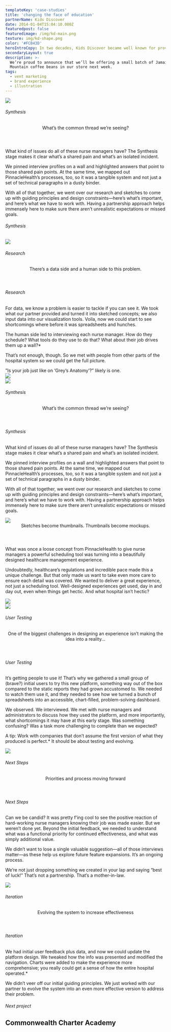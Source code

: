 ```yaml
---
templateKey: 'case-studies'
title: 'changing the face of education'
partnerName: Kids Discover
date: 2014-01-04T15:04:10.000Z
featuredpost: false
featuredimage: /img/kd-main.png
texture: img/kd-shape.png
color: '#FCB43D'
heroIntroCopy: In two decades, Kids Discover became well known for providing high-quality notification content for children in grades 3-8. With more than 200 magazine titles, each with 20 pages, Kids Discover was a treasure trove of iconic photographs, original illustrations, timelines and kid-friendly facts on hundreds of science and social studies topics. This all seems pretty awesome
secondaryLayout: true
description: >-
  We’re proud to announce that we’ll be offering a small batch of Jamaica Blue
  Mountain coffee beans in our store next week.
tags:
  - vent marketing
  - brand experience
  - illustration
---
```


<div class = "m-case-study-page-content__image-container">
  <div class = "m-case-study-page-content__image">
    <img src = "../../../static/img/case-studies/kids-discover/teacher-classroom.png" />
  </div>
</div>
<div class = "o-rhythm__container">
  <div class = "m-case-study-page-content__copy-section">
    <h6 class = "content__header -mobile-only">Synthesis</h6>
    <header>What’s the common thread we’re seeing?</header>
    <div class = "o-rhythm__row">
      <div class = "content__copy">
        <p>What kind of issues do all of these nurse managers have? The Synthesis stage makes it clear what’s a shared pain and what’s an isolated incident.</p>
        <p>We pinned interview profiles on a wall and highlighted answers that point to those shared pain points. At the same time, we mapped out PinnacleHealth’s processes, too, so it was a tangible system and not just a set of technical paragraphs in a dusty binder.</p>
        <p>With all of that together, we went over our research and sketches to come up with guiding principles and design constraints—here’s what’s important, and here’s what we have to work with. Having a partnership approach helps immensely here to make sure there aren’t unrealistic expectations or missed goals.</p>
      </div>
      <h6 class = "content__header -desktop-only">Synthesis</h6>
    </div>
  </div>
</div>
<div>
  <img src = "../../../static/img/case-studies/pulse/nurse_hallway.png" />
</div>
<div class = "o-rhythm__container">
    <div class = "m-case-study-page-content__copy-section">
        <h6 class = "content__header -mobile-only">Research</h6>
        <header class = "-push-three">There’s a data side and a human side to this problem.</header>
        <div class = "o-rhythm__row">
            <h6 class = "content__header -desktop-only">Research</h6>
            <div class = "content__copy">
                <p>For data, we know a problem is easier to tackle if you can see it. We took what our partner provided and turned it into sketched concepts; we also input data into our visualization tools. Voila, now we could start to see shortcomings where before it was spreadsheets and hunches. </p>
                <p>The human side led to interviewing each nurse manager. How do they schedule? What tools do they use to do that? What about their job drives them up a wall?*</p>
                <p>That’s not enough, though. So we met with people from other parts of the hospital system so we could get the full picture.</p>
                <div class = "easter-egg">”Is your job just like on ‘Grey’s Anatomy’?” likely is one.</div>
            </div>
        </div>
      </div>
  </div>
</div>
<div class = "o-rhythm__container -fluid">
  <div class = "m-case-study-page-content__section">
      <div class = "o-rhythm__row">
          <div class= "sketch -one">
              <img src = "../../../static/img/case-studies/pulse/sketchbook1.png" />
          </div>
          <div class= "sketch -two">
              <img src = "../../../static/img/case-studies/pulse/sketchbook2.png" />
          </div>
      </div>
  </div>
</div>
<div class = "o-rhythm__container">
  <div class = "m-case-study-page-content__copy-section">
    <h6 class = "content__header -mobile-only">Synthesis</h6>
    <header class = "-push-three">What’s the common thread we’re seeing?</header>
    <div class = "o-rhythm__row">
      <h6 class = "content__header -desktop-only">Synthesis</h6>
      <div class = "content__copy">
        <p>What kind of issues do all of these nurse managers have? The Synthesis stage makes it clear what’s a shared pain and what’s an isolated incident.</p>
        <p>We pinned interview profiles on a wall and highlighted answers that point to those shared pain points. At the same time, we mapped out PinnacleHealth’s processes, too, so it was a tangible system and not just a set of technical paragraphs in a dusty binder.</p>
        <p>With all of that together, we went over our research and sketches to come up with guiding principles and design constraints—here’s what’s important, and here’s what we have to work with. Having a partnership approach helps immensely here to make sure there aren’t unrealistic expectations or missed goals.</p>
      </div>
    </div>
  </div>
</div>
<div>
    <img src = "../../../static/img/case-studies/pulse/nurse_station.png" />
</div>
<div class = "m-case-study-page-content__color-block">
  <div class = "o-rhythm__container">
    <div class = "m-case-study-page-content__copy-section -with-image">
      <div class = "o-rhythm__row">
        <div class = "content__copy -left">
          <header>Sketches become thumbnails. Thumbnails become mockups.</header>
          <p>What was once a loose concept from PinnacleHealth to give nurse managers a powerful scheduling tool was turning into a beautifully designed healthcare management experience.</p>
          <p>Undoubtedly, healthcare’s regulations and incredible pace made this a unique challenge. But that only made us want to take even more care to ensure each detail was covered. We wanted to deliver a great experience, not just a scheduling tool. Well-designed experiences get used, day in and day out, even when things get hectic. And what hospital isn’t hectic?</p>
        </div>
        <div class = "content__image">
          <img src = "../../../static/img/case-studies/pulse/white_sketches.png" />
        </div>
      </div>
      <img src = "../../../static/img/case-studies/pulse/unit-workload-safari.png" />
    </div>
  </div>
</div>
<div class = "o-rhythm__container">
  <div class = "m-case-study-page-content__copy-section">
    <h6 class = "content__header -mobile-only">User Testing</h6>
    <header class = "-push-three">One of the biggest challenges in designing an experience isn’t making the idea into a reality...</header>
    <div class = "o-rhythm__row">
      <h6 class = "content__header -desktop-only">User Testing</h6>
      <div class = "content__copy">
        <p>It’s getting people to use it! That’s why we gathered a small group of (brave?) initial users to try this new platform, something way out of the box compared to the static reports they had grown accustomed to. We needed to watch them use it, and they needed to see how we turned a bunch of spreadsheets into an accessible, chart-filled, problem-solving dashboard.</p>
        <p>We observed. We interviewed. We met with nurse managers and administrators to discuss how they used the platform, and more importantly, what shortcomings it may have at this early stage. Was something confusing? Was a task more challenging to complete than we expected? </p>
        <p>A tip: Work with companies that don’t assume the first version of what they produced is perfect.* It should be about testing and evolving.</p>
      </div>
    </div>
  </div>
</div>
<div>
    <img src = "../../../static/img/case-studies/pulse/pulse_block_doodle.jpg" />
</div>
<div class = "o-rhythm__container">
  <div class = "m-case-study-page-content__copy-section">
    <h6 class = "content__header -mobile-only">Next Steps</h6>
    <header class = "-push-three">Priorities and process moving forward</header>
    <div class = "o-rhythm__row">
      <h6 class = "content__header -desktop-only">Next Steps</h6>
      <div class = "content__copy">
        <p>Can we be candid? It was pretty f’ing cool to see the positive reaction of hard-working nurse managers knowing their job was made easier. But we weren’t done yet. Beyond the initial feedback, we needed to understand what was a functional priority for continued effectiveness, and what was simply additional value.</p>
        <p>We didn’t want to lose a single valuable suggestion—all of those interviews matter—as these help us explore future feature expansions. It’s an ongoing process.</p>
        <p>We’re not just dropping something we created in your lap and saying “best of luck!” That’s not a partnership. That’s a mother-in-law.</p>
      </div>
    </div>
  </div>
</div>
<div>
    <img src = "../../../static/img/case-studies/pulse/data-leveling.png" />
</div>
<div class = "o-rhythm__container">
  <div class = "m-case-study-page-content__copy-section">
    <h6 class = "content__header -mobile-only">Iteration</h6>
    <header class = "-push-three">Evolving the system to increase effectiveness</header>
    <div class = "o-rhythm__row">
      <h6 class = "content__header -desktop-only">Iteration</h6>
      <div class = "content__copy">
        <p>We had initial user feedback plus data, and now we could update the platform design. We tweaked how the info was presented and modified the navigation. Charts were added to make the experience more comprehensive; you really could get a sense of how the entire hospital operated.*</p>
        <p>We didn’t veer off our initial guiding principles. We just worked with our partner to evolve the system into an even more effective version to address their problem.</p>
      </div>
    </div>
  </div>
</div>
<div class = "m-case-study-page-content__next">
  <div class = "o-rhythm__container">
    <h6>Next project</h6>
    <h2>Commonwealth Charter Academy</h2>
  </div>
</div>